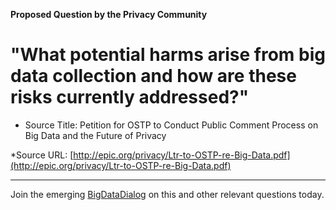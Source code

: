 **Proposed Question by the Privacy Community**

# "What potential harms arise from big data collection and how are these risks currently addressed?"

* Source Title: Petition for OSTP to Conduct Public Comment Process on Big Data and the Future of Privacy  

*Source URL: [http://epic.org/privacy/Ltr-to-OSTP-re-Big-Data.pdf](http://epic.org/privacy/Ltr-to-OSTP-re-Big-Data.pdf)

----

Join the emerging  [BigDataDialog](http://bigdatadialog.org) on this and other relevant questions today.
